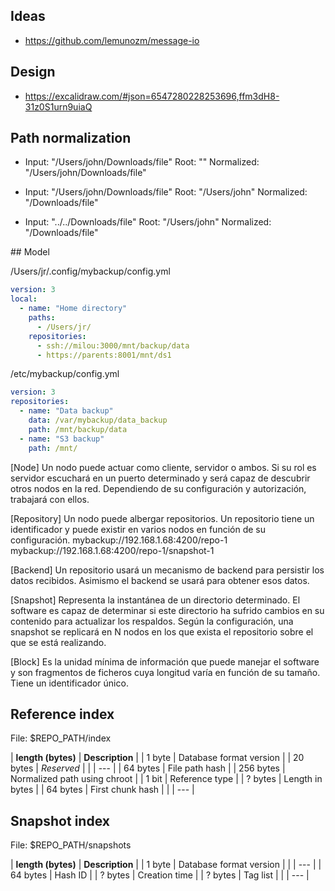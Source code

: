 ## Ideas

- https://github.com/lemunozm/message-io


## Design

- https://excalidraw.com/#json=6547280228253696,ffm3dH8-31z0S1urn9uiaQ

## Path normalization

- Input:      "/Users/john/Downloads/file"
  Root:       ""
  Normalized: "/Users/john/Downloads/file"

- Input:      "/Users/john/Downloads/file"
  Root:       "/Users/john"
  Normalized: "/Downloads/file"

- Input:      "../../Downloads/file"
  Root:       "/Users/john"
  Normalized: "/Downloads/file"


## Model

/Users/jr/.config/mybackup/config.yml
```yaml
version: 3
local:
  - name: "Home directory"
    paths:
      - /Users/jr/
    repositories: 
      - ssh://milou:3000/mnt/backup/data
      - https://parents:8001/mnt/ds1
```

/etc/mybackup/config.yml
```yaml
version: 3
repositories:
  - name: "Data backup"
    data: /var/mybackup/data_backup
    path: /mnt/backup/data
  - name: "S3 backup"
    path: /mnt/
```  

[Node]
Un nodo puede actuar como cliente, servidor o ambos. Si su rol es servidor escuchará en un puerto determinado y será capaz de descubrir otros nodos en la red. Dependiendo de su configuración y autorización, trabajará con ellos.

[Repository]
Un nodo puede albergar repositorios. Un repositorio tiene un identificador y puede existir en varios nodos en función de su configuración.
mybackup://192.168.1.68:4200/repo-1
mybackup://192.168.1.68:4200/repo-1/snapshot-1

[Backend]
Un repositorio usará un mecanismo de backend para persistir los datos recibidos. Asimismo el backend se usará para obtener esos datos.

[Snapshot]
Representa la instantánea de un directorio determinado. El software es capaz de determinar si este directorio ha sufrido cambios en su contenido para actualizar los respaldos. Según la configuración, una snapshot se replicará en N nodos en los que exista el repositorio sobre el que se está realizando.

[Block]
Es la unidad mínima de información que puede manejar el software y son fragmentos de ficheros cuya longitud varía en función de su tamaño. Tiene un identificador único.


## Reference index

File: $REPO_PATH/index

| **length (bytes)** | **Description**              |
| 1 byte             | Database format version      |
| 20 bytes           | *Reserved*                   |
|                    | ---                          |
| 64 bytes           | File path hash               |
| 256 bytes          | Normalized path using chroot |
| 1 bit              | Reference type               |
| ? bytes            | Length in bytes              |
| 64 bytes           | First chunk hash             |
|                    | ---                          |


## Snapshot index

File: $REPO_PATH/snapshots

| **length (bytes)** | **Description**         |
| 1 byte             | Database format version |
|                    | ---                     |
| 64 bytes           | Hash ID                 |
| ? bytes            | Creation time           |
| ? bytes            | Tag list                |
|                    | ---                     |
